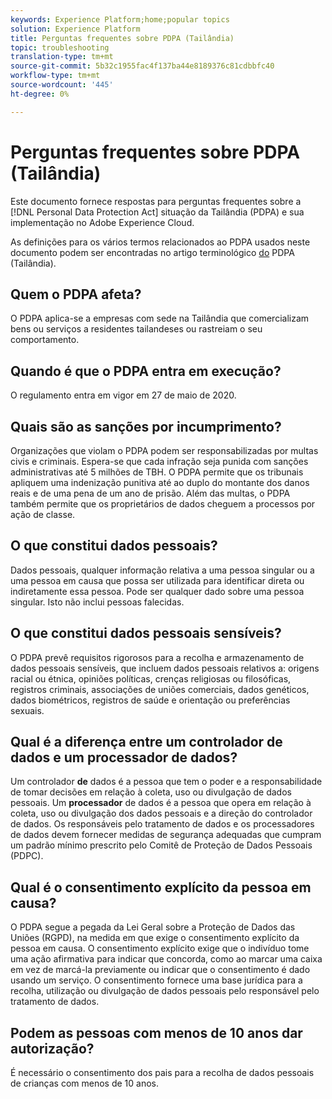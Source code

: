 ```yaml
---
keywords: Experience Platform;home;popular topics
solution: Experience Platform
title: Perguntas frequentes sobre PDPA (Tailândia)
topic: troubleshooting
translation-type: tm+mt
source-git-commit: 5b32c1955fac4f137ba44e8189376c81cdbbfc40
workflow-type: tm+mt
source-wordcount: '445'
ht-degree: 0%

---
```



# Perguntas frequentes sobre PDPA (Tailândia)

Este documento fornece respostas para perguntas frequentes sobre a [!DNL Personal Data Protection Act] situação da Tailândia (PDPA) e sua implementação no Adobe Experience Cloud.

As definições para os vários termos relacionados ao PDPA usados neste documento podem ser encontradas no artigo terminológico [do](./terminology.md) PDPA (Tailândia).

## Quem o PDPA afeta?

O PDPA aplica-se a empresas com sede na Tailândia que comercializam bens ou serviços a residentes tailandeses ou rastreiam o seu comportamento.

## Quando é que o PDPA entra em execução?

O regulamento entra em vigor em 27 de maio de 2020.

## Quais são as sanções por incumprimento?

Organizações que violam o PDPA podem ser responsabilizadas por multas civis e criminais. Espera-se que cada infração seja punida com sanções administrativas até 5 milhões de TBH. O PDPA permite que os tribunais apliquem uma indenização punitiva até ao duplo do montante dos danos reais e de uma pena de um ano de prisão. Além das multas, o PDPA também permite que os proprietários de dados cheguem a processos por ação de classe.

## O que constitui dados pessoais?

Dados pessoais, qualquer informação relativa a uma pessoa singular ou a uma pessoa em causa que possa ser utilizada para identificar direta ou indiretamente essa pessoa. Pode ser qualquer dado sobre uma pessoa singular. Isto não inclui pessoas falecidas.

## O que constitui dados pessoais sensíveis?

O PDPA prevê requisitos rigorosos para a recolha e armazenamento de dados pessoais sensíveis, que incluem dados pessoais relativos a: origens racial ou étnica, opiniões políticas, crenças religiosas ou filosóficas, registros criminais, associações de uniões comerciais, dados genéticos, dados biométricos, registros de saúde e orientação ou preferências sexuais.

## Qual é a diferença entre um controlador de dados e um processador de dados?

Um controlador **de** dados é a pessoa que tem o poder e a responsabilidade de tomar decisões em relação à coleta, uso ou divulgação de dados pessoais. Um **processador** de dados é a pessoa que opera em relação à coleta, uso ou divulgação dos dados pessoais e a direção do controlador de dados. Os responsáveis pelo tratamento de dados e os processadores de dados devem fornecer medidas de segurança adequadas que cumpram um padrão mínimo prescrito pelo Comitê de Proteção de Dados Pessoais (PDPC).

## Qual é o consentimento explícito da pessoa em causa?

O PDPA segue a pegada da Lei Geral sobre a Proteção de Dados das Uniões (RGPD), na medida em que exige o consentimento explícito da pessoa em causa. O consentimento explícito exige que o indivíduo tome uma ação afirmativa para indicar que concorda, como ao marcar uma caixa em vez de marcá-la previamente ou indicar que o consentimento é dado usando um serviço.  O consentimento fornece uma base jurídica para a recolha, utilização ou divulgação de dados pessoais pelo responsável pelo tratamento de dados.

## Podem as pessoas com menos de 10 anos dar autorização?

É necessário o consentimento dos pais para a recolha de dados pessoais de crianças com menos de 10 anos.
